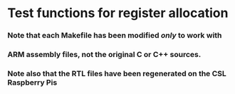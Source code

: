 # Test functions for register allocation

### Note that each Makefile has been modified *only* to work with
### ARM assembly files, not the original C or C++ sources.

### Note also that the RTL files have been regenerated on the CSL Raspberry Pis
